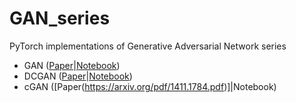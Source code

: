 # GAN_series
PyTorch implementations of Generative Adversarial Network series

* GAN ([Paper](https://arxiv.org/pdf/1406.2661.pdf)|[Notebook](https://github.com/anhtuan85/GAN_series/blob/master/GAN_2014.ipynb))
* DCGAN ([Paper](https://arxiv.org/pdf/1511.06434.pdf)|[Notebook](https://github.com/anhtuan85/GAN_series/blob/master/DCGAN.ipynb))
* cGAN ([Paper(https://arxiv.org/pdf/1411.1784.pdf)]|Notebook)
